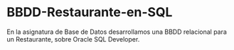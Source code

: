 # BBDD-Restaurante-en-SQL
En la asignatura de Base de Datos desarrollamos una BBDD relacional para un Restaurante, sobre Oracle SQL Developer. 
